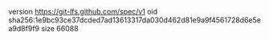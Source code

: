 version https://git-lfs.github.com/spec/v1
oid sha256:1e9bc93ce37dcded7ad13613317da030d462d81e9a9f4561728d6e5ea9d8f9f9
size 66088
